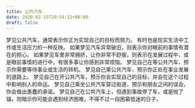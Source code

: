 ```yaml
---
title: 公共汽车
date: 2020-02-15T20:54:12+08:00
draft: false
---
```


梦见公共汽车，通常表示你正为实现自己的目标而努力。
有时也是现实生活中工作或生活压力的一种反映。
如果梦见汽车异常破旧，则表示你对眼前的事情有潜在的担心。
如果梦见车里非常拥挤，让你非常不舒服，则表示在发展过程中，或是眼前事情的进行中，有很多事让你感到非常烦恼。
梦见自己在等公共汽车，预示你需要等待事业或生活的转机。
梦见自己乘公共汽车，预示你正处在事业发展的道路上。
梦见自己在开公共汽车，预示你会实现自己的目标，并会在这个过程中影响别人的命运。
梦见自己乘坐公共汽车穿过街道，预示和朋友之间的误会，你会做出愚蠢的承诺。
梦见自己在公共汽车上，但遇到事故停了车，或是抛了锚，则暗示你可能会遇到经济困难，不得不过一段困窘低迷的日子。
